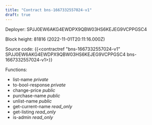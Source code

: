 ```yaml
---
title: "Contract bns-1667332557024-v1"
draft: true
---
```

Deployer: SPJJ0EW6AKG4EWDPX9QBW03HS6KEJEG9VCPPGSC4


 



Block height: 81816 (2022-11-01T20:11:16.000Z)

Source code: {{<contractref "bns-1667332557024-v1" SPJJ0EW6AKG4EWDPX9QBW03HS6KEJEG9VCPPGSC4 bns-1667332557024-v1>}}

Functions:

* list-name _private_
* to-bool-response _private_
* change-price _public_
* purchase-name _public_
* unlist-name _public_
* get-current-name _read_only_
* get-listing _read_only_
* is-admin _read_only_
